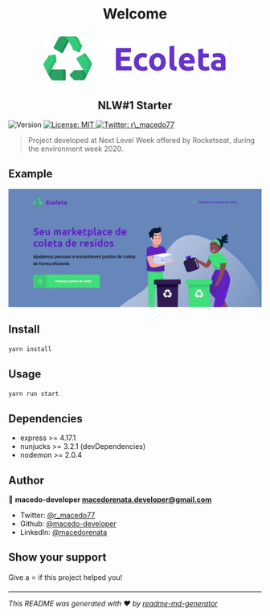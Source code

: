 <h1 align="center"><p>Welcome</p><img src="./public/assets/logo.svg" alt="Ecoleta"/></h1>
<h2 align="center">NLW#1 Starter</h2>
<p>
  <img alt="Version" src="https://img.shields.io/badge/version-1.0.0-blue.svg?cacheSeconds=2592000" />
  <a href="#" target="_blank">
    <img alt="License: MIT" src="https://img.shields.io/badge/License-MIT-yellow.svg" />
  </a>
  <a href="https://twitter.com/r_macedo77" target="_blank">
    <img alt="Twitter: r\_macedo77" src="https://img.shields.io/twitter/follow/r_macedo77.svg?style=social" />
  </a>
</p>

> Project developed at Next Level Week offered by Rocketseat, during the environment week 2020.

## Example

<p align="center">
<img src="./public/assets/demostre.gif" alt="Example"/>
</p>

## Install

```sh
yarn install
```

## Usage

```sh
yarn run start
```

## Dependencies

- express >= 4.17.1
- nunjucks >= 3.2.1
  (devDependencies)
- nodemon >= 2.0.4

## Author

👤 **macedo-developer <macedorenata.developer@gmail.com>**

- Twitter: [@r_macedo77](https://twitter.com/r_macedo77)
- Github: [@macedo-developer](https://github.com/macedo-developer)
- LinkedIn: [@macedorenata](https://linkedin.com/in/macedorenata)

## Show your support

Give a ⭐️ if this project helped you!

---

_This README was generated with ❤️ by [readme-md-generator](https://github.com/kefranabg/readme-md-generator)_

